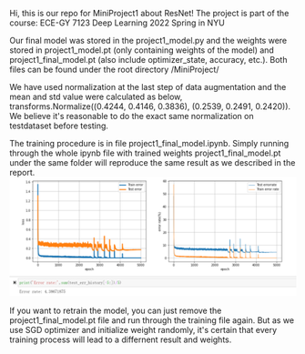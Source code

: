 Hi, this is our repo for MiniProject1 about ResNet! The project is part of the course: ECE-GY 7123 Deep Learning 2022 Spring in NYU

Our final model was stored in the project1_model.py and the weights were stored in project1_model.pt (only containing weights of the model) and project1_final_model.pt (also include optimizer_state, accuracy, etc.).
Both files can be found under the root directory /MiniProject/

We have used normalization at the last step of data augmentation and the mean and std value were calculated as below,
transforms.Normalize((0.4244, 0.4146, 0.3836), (0.2539, 0.2491, 0.2420)).
We believe it's reasonable to do the exact same normalization on testdataset before testing.

The training procedure is in file project1_final_model.ipynb. Simply running through the whole ipynb file with trained weights project1_final_model.pt under the same folder will reproduce the same result as we described in the report. 
![alt text](https://github.com/Eziolin1/MiniProject1/blob/master/final_result.png)

If you want to retrain the model, you can just remove the project1_final_model.pt file and run through the training file again. But as we use SGD optimizer and initialize weight randomly, it's certain that every training process will lead to a differnent result and weights.

